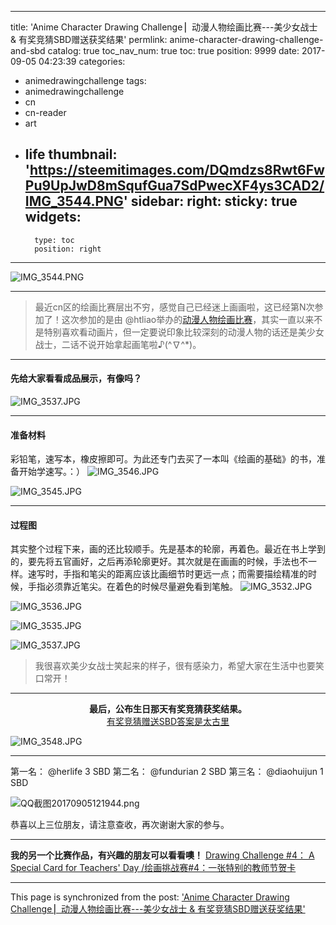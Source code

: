 
---
title: 'Anime Character Drawing Challenge ▏动漫人物绘画比赛---美少女战士 & 有奖竞猜SBD赠送获奖结果'
permlink: anime-character-drawing-challenge-and-sbd
catalog: true
toc_nav_num: true
toc: true
position: 9999
date: 2017-09-05 04:23:39
categories:
- animedrawingchallenge
tags:
- animedrawingchallenge
- cn
- cn-reader
- art
- life
thumbnail: 'https://steemitimages.com/DQmdzs8Rwt6FwPu9UpJwD8mSqufGua7SdPwecXF4ys3CAD2/IMG_3544.PNG'
sidebar:
    right:
        sticky: true
widgets:
    -
        type: toc
        position: right
---


![IMG_3544.PNG](https://steemitimages.com/DQmdzs8Rwt6FwPu9UpJwD8mSqufGua7SdPwecXF4ys3CAD2/IMG_3544.PNG)

****
<blockquote>最近cn区的绘画比赛层出不穷，感觉自己已经迷上画画啦，这已经第N次参加了！这次参加的是由 @htliao举办的<a href="https://steemit.com/cn/@htliao/anime-character-drawing-challenge-or-50-sbd-prize-pool-or-50-sbd">动漫人物绘画比赛</a>，其实一直以来不是特别喜欢看动画片，但一定要说印象比较深刻的动漫人物的话还是美少女战士，二话不说开始拿起画笔啦♪(^∇^*)。</blockquote>  

****
#### 先给大家看看成品展示，有像吗？

![IMG_3537.JPG](https://steemitimages.com/DQmSisGqQz5KmM6xCoCBW2btsn7RgUh1otdadY1Qf3UBXQe/IMG_3537.JPG)

****
#### 准备材料

彩铅笔，速写本，橡皮擦即可。为此还专门去买了一本叫《绘画的基础》的书，准备开始学速写。：）
![IMG_3546.JPG](https://steemitimages.com/DQmUEv9oyta567Af6Hv1AJet4ufsGmEimFhFjXto2VcR62y/IMG_3546.JPG)

![IMG_3545.JPG](https://steemitimages.com/DQmdd4iBJFkAx6wSyGvodZXBYpPSFPzyAzcBWHzvTrz4RKw/IMG_3545.JPG)

****
#### 过程图

其实整个过程下来，画的还比较顺手。先是基本的轮廓，再着色。最近在书上学到的，要先将五官画好，之后再添轮廓更好。其次就是在画画的时候，手法也不一样。速写时，手指和笔尖的距离应该比画细节时更远一点；而需要描绘精准的时候，手指必须靠近笔尖。在着色的时候尽量避免看到笔触。
![IMG_3532.JPG](https://steemitimages.com/DQmcxq6ArDjNmVBrkKhmcRKH4iEp8BvkVLzeQzSzKXh6Lia/IMG_3532.JPG)

![IMG_3536.JPG](https://steemitimages.com/DQmWo8PUisHXecxSmPDvfTkvSvzokPnc1ivjALprbFk9FwC/IMG_3536.JPG)

![IMG_3535.JPG](https://steemitimages.com/DQmSqxBMPtuXRuvF8eevu6Acs3v6d4BMhbgFy3axMAEogC2/IMG_3535.JPG)

![IMG_3537.JPG](https://steemitimages.com/DQmSisGqQz5KmM6xCoCBW2btsn7RgUh1otdadY1Qf3UBXQe/IMG_3537.JPG)
<blockquote>我很喜欢美少女战士笑起来的样子，很有感染力，希望大家在生活中也要笑口常开！</blockquote>

****
<center><b>最后，公布生日那天有奖竞猜获奖结果。</b></center>
<center><a href="https://steemit.com/steemit/@mrspointm/my-first-birthday-on-steemit-give-away-sbd-steemit-sbd"> 有奖竞猜赠送SBD答案是太古里</a></center>

![IMG_3548.JPG](https://steemitimages.com/DQmXCRaHhp2grXKp5ExJN6yXe65bz6FMXUL1gv2YuW1jSKo/IMG_3548.JPG)

****
第一名： @herlife            3 SBD
第二名： @fundurian      2 SBD
第三名： @diaohuijun    1 SBD

![QQ截图20170905121944.png](https://steemitimages.com/DQmdzjyEMn6TRp7u7n2AxqDs6KRgWURymsftCu6ewViF3dM/QQ%E6%88%AA%E5%9B%BE20170905121944.png)

恭喜以上三位朋友，请注意查收，再次谢谢大家的参与。
****
<b>我的另一个比赛作品，有兴趣的朋友可以看看噢！</b>
<a href="https://steemit.com/drawingchallenge/@mrspointm/drawing-challenge-4-a-special-card-for-teachers-day-4">Drawing Challenge #4： A Special Card for Teachers' Day /绘画挑战赛#4：一张特别的教师节贺卡</a>

- - -

This page is synchronized from the post: ['Anime Character Drawing Challenge ▏动漫人物绘画比赛---美少女战士 & 有奖竞猜SBD赠送获奖结果'](https://steemit.com/@mrspointm/anime-character-drawing-challenge-and-sbd)
